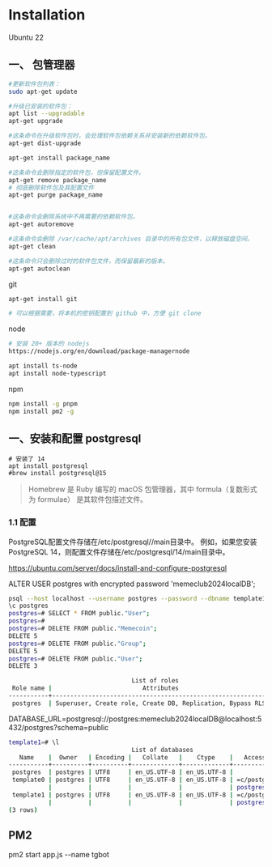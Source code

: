 # Installation

Ubuntu 22

## 一、 包管理器

```bash
#更新软件包列表：
sudo apt-get update

#升级已安装的软件包：
apt list --upgradable
apt-get upgrade

#这条命令在升级软件包时，会处理软件包依赖关系并安装新的依赖软件包。
apt-get dist-upgrade

apt-get install package_name

#这条命令会删除指定的软件包，但保留配置文件。
apt-get remove package_name
# 彻底删除软件包及其配置文件
apt-get purge package_name


#这条命令会删除系统中不再需要的依赖软件包。
apt-get autoremove

#这条命令会删除 /var/cache/apt/archives 目录中的所有包文件，以释放磁盘空间。
apt-get clean 

#这条命令只会删除过时的软件包文件，而保留最新的版本。
apt-get autoclean

```

git
```bash
apt-get install git

# 可以根据需要，将本机的密钥配置到 github 中，方便 git clone 
```


node
```bash
# 安装 20+ 版本的 nodejs
https://nodejs.org/en/download/package-managernode

apt install ts-node
apt install node-typescript
```

npm
```bash
npm install -g pnpm
npm install pm2 -g


```





## 一、安装和配置 postgresql

```
# 安装了 14
apt install postgresql
#brew install postgresql@15
```
>  Homebrew 是 Ruby 编写的 macOS 包管理器，其中 formula（复数形式为 formulae） 是其软件包描述文件。

### 1.1 配置

PostgreSQL配置文件存储在/etc/postgresql/<version>/main目录中。
例如，如果您安装 PostgreSQL 14，则配置文件存储在/etc/postgresql/14/main目录中。

https://ubuntu.com/server/docs/install-and-configure-postgresql

ALTER USER postgres with encrypted password 'memeclub2024localDB';

```bash
psql --host localhost --username postgres --password --dbname template1
\c postgres
postgres=# SELECT * FROM public."User";
postgres=#
postgres=# DELETE FROM public."Memecoin";
DELETE 5
postgres=# DELETE FROM public."Group";
DELETE 5
postgres=# DELETE FROM public."User";
DELETE 3

```


```bash
                                  List of roles
 Role name |                         Attributes                         | Member of 
-----------+------------------------------------------------------------+-----------
 postgres  | Superuser, Create role, Create DB, Replication, Bypass RLS | {}
```

DATABASE_URL=postgresql://postgres:memeclub2024localDB@localhost:5432/postgres?schema=public

```bash
template1=# \l
                                  List of databases
   Name    |  Owner   | Encoding |   Collate   |    Ctype    |   Access privileges   
-----------+----------+----------+-------------+-------------+-----------------------
 postgres  | postgres | UTF8     | en_US.UTF-8 | en_US.UTF-8 | 
 template0 | postgres | UTF8     | en_US.UTF-8 | en_US.UTF-8 | =c/postgres          +
           |          |          |             |             | postgres=CTc/postgres
 template1 | postgres | UTF8     | en_US.UTF-8 | en_US.UTF-8 | =c/postgres          +
           |          |          |             |             | postgres=CTc/postgres
(3 rows)

```



## PM2

pm2 start app.js --name tgbot